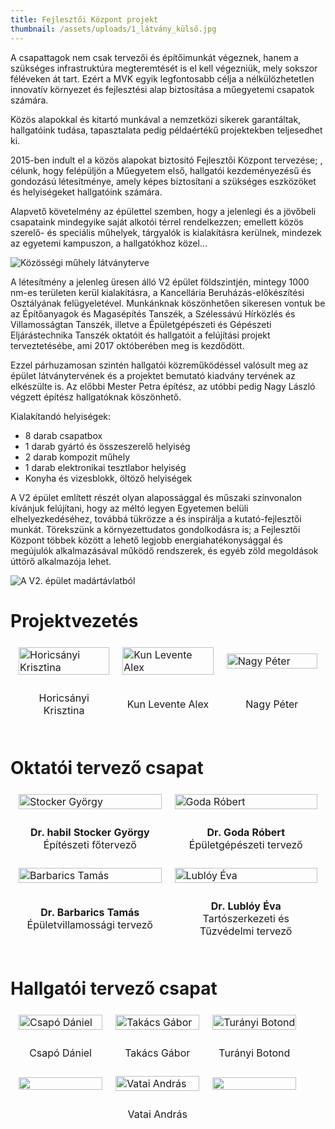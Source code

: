 ```yaml
---
title: Fejlesztői Központ projekt
thumbnail: /assets/uploads/1_látvány_külső.jpg
---
```

A csapattagok nem csak tervezői és építőimunkát végeznek, hanem a szükséges infrastruktúra megteremtését is el kell végezniük, mely sokszor féléveken át tart. Ezért a MVK egyik legfontosabb célja a nélkülözhetetlen innovatív környezet és fejlesztési alap biztosítása a műegyetemi csapatok számára.

Közös alapokkal és kitartó munkával a nemzetközi sikerek garantáltak, hallgatóink tudása, tapasztalata pedig példaértékű projektekben teljesedhet ki.

2015-ben indult el a közös alapokat biztosító Fejlesztői Központ tervezése; , célunk, hogy felépüljön a Műegyetem első, hallgatói kezdeményezésű és gondozású létesítménye, amely képes biztosítani a szükséges eszközöket és helyiségeket hallgatóink számára.

Alapvető követelmény az épülettel szemben, hogy a jelenlegi és a jövőbeli csapataink mindegyike saját alkotói térrel rendelkezzen; emellett közös szerelő- és speciális műhelyek, tárgyalók is kialakításra kerülnek, mindezek az egyetemi kampuszon, a hallgatókhoz közel…

![Közösségi műhely látványterve](/assets/uploads/2_látvány_workshop.jpg)

A létesítmény a jelenleg üresen álló V2 épület földszintjén, mintegy 1000 nm-es területen kerül kialakításra, a Kancellária Beruházás-előkészítési Osztályának felügyeletével. Munkánknak köszönhetően sikeresen vontuk be az Építőanyagok és Magasépítés Tanszék, a Szélessávú Hírközlés és Villamosságtan Tanszék, illetve a Épületgépészeti és Gépészeti Eljárástechnika Tanszék oktatóit és hallgatóit a felújítási projekt terveztetésébe, ami 2017 októberében meg is kezdődött.

Ezzel párhuzamosan szintén hallgatói közreműködéssel valósult meg az épület látványtervének és a projektet bemutató kiadvány tervének az elkészülte is. Az előbbi Mester Petra építész, az utóbbi pedig Nagy László végzett építész hallgatóknak köszönhető.

Kialakítandó helyiségek:

* 8 darab csapatbox
* 1 darab gyártó és összeszerelő helyiség
* 2 darab kompozit műhely
* 1 darab elektronikai tesztlabor helyiség
* Konyha és vizesblokk, öltöző helyiségek

A V2 épület említett részét olyan alapossággal és műszaki színvonalon kívánjuk felújítani, hogy az méltó legyen Egyetemen belüli elhelyezkedéséhez, továbbá tükrözze a és inspirálja a kutató-fejlesztői munkát. Törekszünk a környezettudatos gondolkodásra is; a Fejlesztői Központ többek között a lehető legjobb energiahatékonysággal és megújulók alkalmazásával működő rendszerek, és egyéb zöld megoldások úttörő alkalmazója lehet.

![A V2. épület madártávlatból](/assets/uploads/00_helyszín.jpg)

# Projektvezetés

<table style="width:100%; border-collapse: separate; border-spacing: 5px;">
<tr>
<td style="width:33.3%"><img src="/assets/uploads/horicsanyi_krisztina.jpg" style="width:100%" alt="Horicsányi Krisztina"></td>
<td style="width:33.3%"><a href="www.linkedin.com/in/leventekun"><img src="/assets/uploads/kun_levente.jpg" style="width:100%" alt="Kun Levente Alex"></a></td>
<td style="width:33.3%"><img src="/assets/uploads/nagy_peter.jpg" style="width:100%" alt="Nagy Péter"></td>
</tr>
<tr>
<td><p style="text-align: center;">Horicsányi Krisztina</p></td>
<td><p style="text-align: center;">Kun Levente Alex</p></td>
<td><p style="text-align: center;">Nagy Péter</p></td>
</tr>
</table> 

# Oktatói tervező csapat

 <table style="width:100%; border-collapse: separate; border-spacing: 5px;">

  <tr>
    <td style="width:50%"><a href="https://epito.bme.hu/stocker-gyorgy"><img src="/assets/uploads/stocker_gyorgy.jpg" width="100%" alt="Stocker György"></a></td>
    <td style="width:50%"><a href="https://epget.bme.hu/19-tanszek/munkatarsak/30-goda-robert"><img src="/assets/uploads/silu2.jpg" width="100%" alt="Goda Róbert"></a></td>
  </tr>
  <tr>
    <td><b><p style="text-align: center;">Dr. habil Stocker György</b> <br>Építészeti főtervező</br></p></td>
    <td><b><p style="text-align: center;">Dr. Goda Róbert</b><br>Épületgépészeti tervező</br></p></td>
  </tr>
<tr>
<td style="width:50%"><a href="http://www.mht.bme.hu/munkatarsak/oktatok/19-barbarics-tamas"><img src="/assets/uploads/silu2.jpg" style="width:100%" alt="Barbarics Tamás"></a></td>
    <td style="width:50%"><a href="https://epito.bme.hu/lubloy-eva"><img src="/assets/uploads/lubloy_eva2.jpg" style="width:100%" alt="Lublóy Éva"></a></td>
  </tr>
  <tr>
    <td><b><p style="text-align: center;">Dr. Barbarics Tamás</b> <br>Épületvillamossági tervező</br></p></td>
    <td><b><p style="text-align: center;">Dr. Lublóy Éva </b><br> Tartószerkezeti és Tűzvédelmi tervező</br></p></td>
  </tr>
</tr>
</table> 

# Hallgatói tervező csapat

<table style="width:100%; border-collapse: separate; border-spacing: 5px;">
<tr>
<td style="width:33.3%"><img src="/assets/uploads/csapo_daniel.jpg" style="width:100%" alt="Csapó Dániel"></td>
<td style="width:33.3%"><img src="/assets/uploads/takacs_gabor.jpg" style="width:100%" alt="Takács Gábor"></td>
<td style="width:33.3%"><img src="/assets/uploads/turanyi_botond.jpg" style="width:100%" alt="Turányi Botond"></td>
</tr>
<tr>
<td style="width:33.3%"><p style="text-align: center;">Csapó Dániel</p></td>
<td style="width:33.3%"><p style="text-align: center;">Takács Gábor</p></td>
<td style="width:33.3%"><p style="text-align: center;">Turányi Botond</p></td>
</tr>
<tr>
<td style="width:33.3%"><img src="/assets/uploads/" style="width:100%" alt=""></td>
<td style="width:33.3%"><img src="/assets/uploads/vatai_andras.jpg" style="width:100%" alt="Vatai András"></td>
<td style="width:33.3%"><img src="/assets/uploads/" style="width:100%" alt=""></td>
</tr>
<tr>
<td style="width:33.3%"><p style="text-align: center;"></p></td>
<td style="width:33.3%"><p style="text-align: center;">Vatai András</p></td>
<td style="width:33.3%"><p style="text-align: center;"></p></td>
</tr>
</table>
